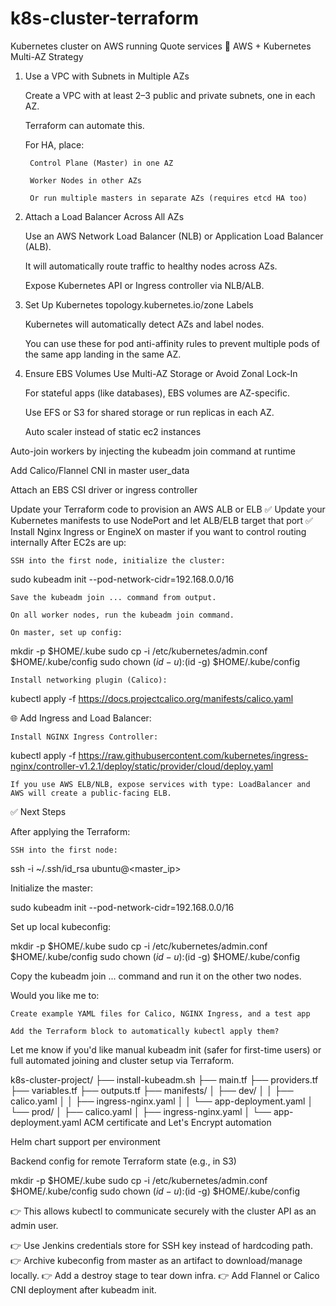 # k8s-cluster-terraform
Kubernetes cluster on AWS running Quote services
🔧 AWS + Kubernetes Multi-AZ Strategy
1. Use a VPC with Subnets in Multiple AZs

    Create a VPC with at least 2–3 public and private subnets, one in each AZ.

    Terraform can automate this.

    For HA, place:

        Control Plane (Master) in one AZ

        Worker Nodes in other AZs

        Or run multiple masters in separate AZs (requires etcd HA too)

2. Attach a Load Balancer Across All AZs

    Use an AWS Network Load Balancer (NLB) or Application Load Balancer (ALB).

    It will automatically route traffic to healthy nodes across AZs.

    Expose Kubernetes API or Ingress controller via NLB/ALB.

3. Set Up Kubernetes topology.kubernetes.io/zone Labels

    Kubernetes will automatically detect AZs and label nodes.

    You can use these for pod anti-affinity rules to prevent multiple pods of the same app landing in the same AZ.

4. Ensure EBS Volumes Use Multi-AZ Storage or Avoid Zonal Lock-In

    For stateful apps (like databases), EBS volumes are AZ-specific.

    Use EFS or S3 for shared storage or run replicas in each AZ.

    Auto scaler instead of static ec2 instances

Auto-join workers by injecting the kubeadm join command at runtime

Add Calico/Flannel CNI in master user_data

Attach an EBS CSI driver or ingress controller

 Update your Terraform code to provision an AWS ALB or ELB
✅ Update your Kubernetes manifests to use NodePort and let ALB/ELB target that port
✅ Install Nginx Ingress or EngineX on master if you want to control routing internally
After EC2s are up:

    SSH into the first node, initialize the cluster:

sudo kubeadm init --pod-network-cidr=192.168.0.0/16

    Save the kubeadm join ... command from output.

    On all worker nodes, run the kubeadm join command.

    On master, set up config:

mkdir -p $HOME/.kube
sudo cp -i /etc/kubernetes/admin.conf $HOME/.kube/config
sudo chown $(id -u):$(id -g) $HOME/.kube/config

    Install networking plugin (Calico):

kubectl apply -f https://docs.projectcalico.org/manifests/calico.yaml

🌐 Add Ingress and Load Balancer:

    Install NGINX Ingress Controller:

kubectl apply -f https://raw.githubusercontent.com/kubernetes/ingress-nginx/controller-v1.2.1/deploy/static/provider/cloud/deploy.yaml

    If you use AWS ELB/NLB, expose services with type: LoadBalancer and AWS will create a public-facing ELB.


✅ Next Steps

After applying the Terraform:

    SSH into the first node:

ssh -i ~/.ssh/id_rsa ubuntu@<master_ip>

Initialize the master:

sudo kubeadm init --pod-network-cidr=192.168.0.0/16

Set up local kubeconfig:

mkdir -p $HOME/.kube
sudo cp -i /etc/kubernetes/admin.conf $HOME/.kube/config
sudo chown $(id -u):$(id -g) $HOME/.kube/config

Copy the kubeadm join ... command and run it on the other two nodes.

Would you like me to:

    Create example YAML files for Calico, NGINX Ingress, and a test app

    Add the Terraform block to automatically kubectl apply them?

Let me know if you'd like manual kubeadm init (safer for first-time users) or full automated joining and cluster setup via Terraform.

k8s-cluster-project/
├── install-kubeadm.sh
├── main.tf
├── providers.tf
├── variables.tf
├── outputs.tf
├── manifests/
│   ├── dev/
│   │   ├── calico.yaml
│   │   ├── ingress-nginx.yaml
│   │   └── app-deployment.yaml
│   └── prod/
│       ├── calico.yaml
│       ├── ingress-nginx.yaml
│       └── app-deployment.yaml
ACM certificate and Let's Encrypt automation

Helm chart support per environment

Backend config for remote Terraform state (e.g., in S3) 




mkdir -p $HOME/.kube
sudo cp -i /etc/kubernetes/admin.conf $HOME/.kube/config
sudo chown $(id -u):$(id -g) $HOME/.kube/config

👉 This allows kubectl to communicate securely with the cluster API as an admin user.


👉 Use Jenkins credentials store for SSH key instead of hardcoding path.
👉 Archive kubeconfig from master as an artifact to download/manage locally.
👉 Add a destroy stage to tear down infra.
👉 Add Flannel or Calico CNI deployment after kubeadm init.